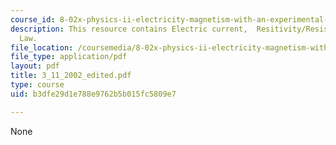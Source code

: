 ```yaml
---
course_id: 8-02x-physics-ii-electricity-magnetism-with-an-experimental-focus-spring-2005
description: This resource contains Electric current,  Resitivity/Resistance and Ohm?s
  Law.
file_location: /coursemedia/8-02x-physics-ii-electricity-magnetism-with-an-experimental-focus-spring-2005/b3dfe29d1e788e9762b5b015fc5809e7_3_11_2002_edited.pdf
file_type: application/pdf
layout: pdf
title: 3_11_2002_edited.pdf
type: course
uid: b3dfe29d1e788e9762b5b015fc5809e7

---
```

None